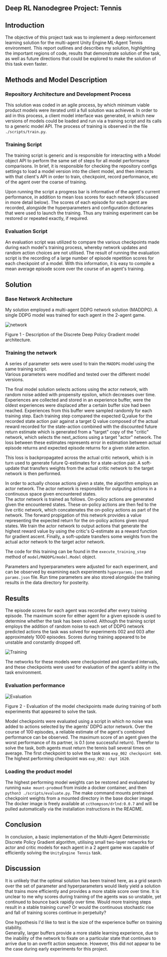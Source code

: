 ## Deep RL Nanodegree Project: Tennis

## Introduction

The objective of this project task was to implement a deep reinforcement learning solution for the 
multi-agent Unity Engine ML-Agent Tennis environment.  This report outlines and 
describes my solution, highlighting the important regions of code, results that demonstrate 
solution of the task,  as well as future directions that could be explored to make the solution of 
this task even faster.  

## Methods and Model Description
### Repository Architecture and Development Process
This solution was coded in an agile process, by which minimum viable product models were iterated 
until a full solution was achieved.  In order to aid in this process, a client model interface was 
generated, in which new versions of models could be loaded and run via a training script and its 
calls to a generic model API.  The process of training is observed in the file `./scripts/train.py`.

### Training Script
The training script is generic and is responsible for interacting with a Model object API to perform
 the same set of steps for all model performance comparisons.  In brief, it is responsible for 
checking the repository configs settings to load a model version into the client model, and then 
interacts with that client's API in order to train, checkpoint, record performance, etc of the 
agent over the coarse of training.  

Upon running the script a progress bar is informative of the agent's current performance, in 
addition to mean loss scores for each network (discussed in more detail below).  The scores of each 
episode for each agent are recorded, alongside the hyperparameters and configuration dictionaries 
that were used to launch the training.  Thus any training experiment can be restored or repeated 
exactly, if required.

### Evaluation Script
An evaluation script was utilized to compare the various checkpoints made during each model's 
training process, whereby network updates and random action choices are not utilised.  The result
of running the evaluation script is the recording of a large number of episode repetition scores for
each checkpoint of a model.  With this information, it is easy to compile a mean average episode 
score over the course of an agent's training.  


## Solution

### Base Network Architecture

My solution employed a multi-agent DDPG network solution (MADDPG).  A single
DDPG model was trained for each agent in the 2-agent game.  

![network](images/DDPG_Network.png)

Figure 1 - Description of the Discrete Deep Policy Gradient model architecture.  

### Training the network

A series of parameter sets were used to train the `MADDPG` model using the same training script.  
Various parameters were modified and tested over the different model versions.  

The final model solution selects actions using the actor network, with random noise added with 
propensity epsilon, which decreases over time.  Experiences are 
collected and stored  in an experience buffer, were the oldest experiences were
displaced after a certain buffer size had been reached.  Experiences from this buffer were sampled
randomly for each training step.  Each training step compared the expected Q_value for the recorded
state action pair against a target Q value composed of the actual reward recorded for the 
state-action combined with the discounted future return estimate which is generated from a "target"
copy of the "critic" network, which selects the next_actions using a target "actor" network.  The 
loss between these estimates represents error in estimation between actual episode returns and 
expected episode returns for a given state action.  

This loss is backpropagated across the actual critic network, which is in turn used to generate 
future Q-estimates for a state-action pair.  A soft-update that transfers weights from the actual critic
network to the target network is then performed.  

In order to actually choose actions given a state, the algorithm employs an actor network.  The 
actor network is responsible for outputing actions in a continuous space given encountered states.  
The actor network is trained as follows.  On-policy actions are generated given the encountered 
states.  These on-policy actions are then fed to the live critic network, which concatenates 
the on-policy actions as part of the network.  The forward propigation of this network provides a 
value representing the expected return for the on-policy actions given input states.  We train the 
actor network to output actions that generate the highest reward value by using the critic's 
Q-estimate as a reward function for gradient ascent.  Finally, a soft-update transfers 
some weights from the actual actor network to the target actor network.   

The code for this training can be found in the `execute_training_step` method of 
`model/MADDPG/model.Model` object.

Parameters and hyperparameters were adjusted for each experiment, and can be observed by examining
each experiments `hyperparams.json` and `params.json` file.  Run time parameters are also stored
alongside the training results in the data directory for posterity.  



## Results  

The episode scores for each agent was recorded after every training episode.  The maximum score for
either agent for a given episode is used to determine whether the task has been solved.  Although
the training script employs the addition of random noise to each set of DDPG network predicted 
actions the task was solved for experiments 002 and 003 after approximately 1000 episodes.  Scores
during training appeared to be unstable and constantly dropped off.

![Training](images/train.png)

The networks for these models were checkpointed and standard intervals, and these checkpoints were 
used for evaluation of the agent's ability in the task environment.  

### Evaluation performance

![Evaluation](images/eval.png)

Figure 2 - Evaluation of the model checkpoints made during training of both experiments that 
appeared to solve the task. 

Model checkpoints were evaluated using a script in which no noise was added to actions selected
by the agents' DDPG actor network.  Over the course of 100 episodes, a reliable estimate of 
the agent's combined performance can be observed.  The maximum score of an agent given the worst
performance of its partner, is 0.1 (one successful return).  Therefor to solve the task, both agents
must return the tennis ball several times on average.  The first checkpoint to solve the task was 
`exp_002 checkpoint 640`.  The highest performing checkpoint was `exp_002: ckpt 1620`.  

### Loading the product model
The highest performing model weights can be restored and evaluated by running `make mount-prodmod` 
from inside a docker container, and then `python3 ./scripts/evaluate.py`.  The make command mounts 
pretrained checkpoint weights from a mounted directory in the base docker image.  
The docker image is freely available at `ccthompson/drlnd:0.0.7` and will be pulled automatically
via the installation instructions in the README.


## Conclusion
In conclusion, a basic implementation of the Multi-Agent Deterministic Discrete Policy Gradient 
algorithm, utilising small two-layer networks for actor and critic models for each agent in a 2 
agent game was capable of 
efficiently solving the `UnityEngine Tennis` task. 

## Discussion

It is unlikely that the optimal solution has been trained here, as a grid search over the set of 
parameter and hyperparameters would likely yield a solution that trains more efficiently and 
provides a more stable score over time.  It is unclear to me why scores during training of the 
agents was so unstable, yet continued to bounce back rapidly over time.  Would more training steps
result in a stable training curve?  Or would the continuous stochastic rise and fall of training 
scores continue in perpetuity?  

One hypothesis I'd like to test is the size of the experience buffer on training stability.  
Generally, larger buffers provide a more stable learning experience, due to the inability of the 
network to fixate on a particular state that continues to arrive due to an overfit action sequence.
However, this did not appear to be the case during early experiments for this project.  



